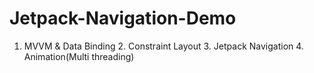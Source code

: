 # Jetpack-Navigation-Demo
1. MVVM &amp; Data Binding 2. Constraint Layout 3. Jetpack Navigation 4. Animation(Multi threading)
